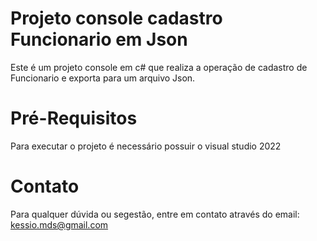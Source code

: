 # Projeto console cadastro Funcionario em Json
Este é um projeto console em c# que realiza a operação de cadastro de Funcionario e exporta para um arquivo Json.

# Pré-Requisitos 

Para executar o projeto é necessário possuir o visual studio 2022

# Contato

Para qualquer dúvida ou segestão, entre em contato através do email: kessio.mds@gmail.com